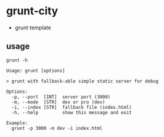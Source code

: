 # grunt-city

* grunt template

## usage

```
grunt -h
```

```
Usage: grunt [options]

> grunt with fallback-able simple static server for debug

Options:
  -p, --port  [INT]  server port (3000)
  -m, --mode  [STR]  dev or pro (dev)
  -i, --index [STR]  fallback file (index.html)
  -h, --help         show this message and exit

Example:
  grunt -p 3000 -m dev -i index.html
```
